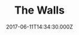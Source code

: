 ---
date: 2017-06-11T14:34:30.000Z
title: The Walls
latitude: 51.94301095897011
longitude: 1.067112714056261
category: checkin
---
